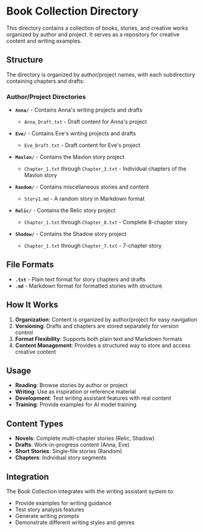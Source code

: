 # Book Collection Directory

This directory contains a collection of books, stories, and creative works organized by author and project. It serves as a repository for creative content and writing examples.

## Structure

The directory is organized by author/project names, with each subdirectory containing chapters and drafts:

### Author/Project Directories

- **`Anna/`** - Contains Anna's writing projects and drafts
  - `Anna_Draft.txt` - Draft content for Anna's project

- **`Eve/`** - Contains Eve's writing projects and drafts
  - `Eve_Draft.txt` - Draft content for Eve's project

- **`Mavlon/`** - Contains the Mavlon story project
  - `Chapter_1.txt` through `Chapter_3.txt` - Individual chapters of the Mavlon story

- **`Random/`** - Contains miscellaneous stories and content
  - `Story1.md` - A random story in Markdown format

- **`Relic/`** - Contains the Relic story project
  - `Chapter_1.txt` through `Chapter_8.txt` - Complete 8-chapter story

- **`Shadow/`** - Contains the Shadow story project
  - `Chapter_1.txt` through `Chapter_7.txt` - 7-chapter story

## File Formats

- **`.txt`** - Plain text format for story chapters and drafts
- **`.md`** - Markdown format for formatted stories with structure

## How It Works

1. **Organization**: Content is organized by author/project for easy navigation
2. **Versioning**: Drafts and chapters are stored separately for version control
3. **Format Flexibility**: Supports both plain text and Markdown formats
4. **Content Management**: Provides a structured way to store and access creative content

## Usage

- **Reading**: Browse stories by author or project
- **Writing**: Use as inspiration or reference material
- **Development**: Test writing assistant features with real content
- **Training**: Provide examples for AI model training

## Content Types

- **Novels**: Complete multi-chapter stories (Relic, Shadow)
- **Drafts**: Work-in-progress content (Anna, Eve)
- **Short Stories**: Single-file stories (Random)
- **Chapters**: Individual story segments

## Integration

The Book Collection integrates with the writing assistant system to:
- Provide examples for writing guidance
- Test story analysis features
- Generate writing prompts
- Demonstrate different writing styles and genres 